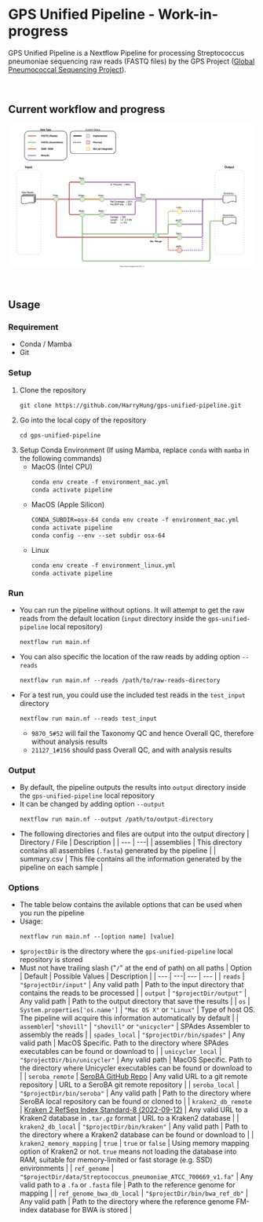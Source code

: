 # GPS Unified Pipeline - Work-in-progress

GPS Unified Pipeline is a Nextflow Pipeline for processing Streptococcus pneumoniae sequencing raw reads (FASTQ files) by the GPS Project ([Global Pneumococcal Sequencing Project](https://www.pneumogen.net/gps/)). 

&nbsp;
## Current workflow and progress
![Workflow](doc/workflow.drawio.svg)

&nbsp;
## Usage
### Requirement
- Conda / Mamba
- Git
### Setup
1. Clone the repository
    ```
    git clone https://github.com/HarryHung/gps-unified-pipeline.git
    ```
2. Go into the local copy of the repository
    ```
    cd gps-unified-pipeline
    ```
3. Setup Conda Environment (If using Mamba, replace `conda` with `mamba` in the following commands)
   - MacOS (Intel CPU)
     ```
     conda env create -f environment_mac.yml
     conda activate pipeline
     ```
   - MacOS (Apple Silicon)
     ```
     CONDA_SUBDIR=osx-64 conda env create -f environment_mac.yml
     conda activate pipeline
     conda config --env --set subdir osx-64
     ```
   - Linux
     ```
     conda env create -f environment_linux.yml
     conda activate pipeline
     ```

### Run
- You can run the pipeline without options. It will attempt to get the raw reads from the default location (`input` directory inside the `gps-unified-pipeline` local repository)
  ```
  nextflow run main.nf
  ```
- You can also specific the location of the raw reads by adding option `--reads`
  ```
  nextflow run main.nf --reads /path/to/raw-reads-directory
  ```
- For a test run, you could use the included test reads in the `test_input` directory
  ```
  nextflow run main.nf --reads test_input
  ```
  - `9870_5#52` will fail the Taxonomy QC and hence Overall QC, therefore without analysis results
  - `21127_1#156` should pass Overall QC, and with analysis results

### Output
- By default, the pipeline outputs the results into `output` directory inside the `gps-unified-pipeline` local repository
- It can be changed by adding option `--output`
  ```
  nextflow run main.nf --output /path/to/output-directory
  ```
- The following directories and files are output into the output directory
  | Directory / File | Description |
  | --- | ---|
  | assemblies | This directory contains all assemblies (`.fasta`) generated by the pipeline |
  | summary.csv | This file contains all the information generated by the pipeline on each sample |

### Options
- The table below contains the avilable options that can be used when you run the pipeline
- Usage:
  ```
  nextflow run main.nf --[option name] [value]
  ```
- `$projectDir` is the directory where the `gps-unified-pipeline` local repository is stored
- Must not have trailing slash ("`/`" at the end of path) on all paths
  | Option | Default | Possible Values | Description |
  | --- | ---| --- | --- |
  | `reads` | `"$projectDir/input"` | Any valid path | Path to the input directory that contains the reads to be processed |
  | `output` | `"$projectDir/output"` | Any valid path | Path to the output directory that save the results |
  | `os` | `System.properties['os.name']` | `"Mac OS X"` or `"Linux"` | Type of host OS. The pipeline will acquire this information automatically by default |
  | `assembler`| `"shovill"` | `"shovill"` or `"unicycler"` | SPAdes Assembler to assembly the reads |
  | `spades_local` | `"$projectDir/bin/spades"` | Any valid path | MacOS Specific. Path to the directory where SPAdes executables can be found or download to |
  | `unicycler_local` | `"$projectDir/bin/unicycler"` | Any valid path | MacOS Specific. Path to the directory where Unicycler executables can be found or download to |
  | `seroba_remote` | [SeroBA GitHub Repo](https://github.com/sanger-pathogens/seroba.git) | Any valid URL to a git remote repository | URL to a SeroBA git remote repository |
  | `seroba_local` | `"$projectDir/bin/seroba"` | Any valid path | Path to the directory where SeroBA local repository can be found or cloned to |
  | `kraken2_db_remote` | [Kraken 2 RefSeq Index Standard-8 (2022-09-12)](https://genome-idx.s3.amazonaws.com/kraken/k2_standard_08gb_20220926.tar.gz") | Any valid URL to a Kraken2 database in `.tar.gz` format | URL to a Kraken2 database |
  | `kraken2_db_local` | `"$projectDir/bin/kraken"` | Any valid path | Path to the directory where a Kraken2 database can be found or download to |
  | `kraken2_memory_mapping` | `true` | `true` or `false` | Using memory mapping option of Kraken2 or not. `true` means not loading the database into RAM, suitable for memory-limited or fast storage (e.g. SSD) environments |
  | `ref_genome` | `"$projectDir/data/Streptococcus_pneumoniae_ATCC_700669_v1.fa"` | Any valid path to a `.fa` or `.fasta` file | Path to the reference genome for mapping |
  | `ref_genome_bwa_db_local` | `"$projectDir/bin/bwa_ref_db"` | Any valid path | Path to the directory where the reference genome FM-index database for BWA is stored |